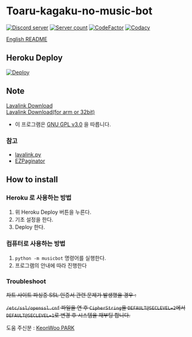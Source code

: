# Toaru-kagaku-no-music-bot

<a href="https://discord.gg/etzmFDGFVg"><img src="https://img.shields.io/discord/803935936219578368?color=7289da&logo=discord&logoColor=white" alt="Discord server" /></a>
<a href="https://discord.com/oauth2/authorize?client_id=714140461840728144&permissions=3165184&scope=bot"><img src="https://koreanbots.dev/api/widget/bots/servers/714140461840728144.svg" alt="Server count" /></a>
<a href="https://www.codefactor.io/repository/github/ajb3296/toaru-kagaku-no-music-bot"><img src="https://www.codefactor.io/repository/github/ajb3296/toaru-kagaku-no-music-bot/badge" alt="CodeFactor" /></a>
<a href="https://www.codacy.com/gh/ajb3296/Toaru-kagaku-no-music-bot/dashboard?utm_source=github.com&amp;utm_medium=referral&amp;utm_content=ajb3296/Toaru-kagaku-no-music-bot&amp;utm_campaign=Badge_Grade"><img src="https://app.codacy.com/project/badge/Grade/a077da0e48aa4adbad939e0e43042e60" alt="Codacy"/></a>

[English README](https://github.com/ajb3296/Toaru-kagaku-no-music-bot/blob/main/README.en.md)

## Heroku Deploy

[![Deploy](https://www.herokucdn.com/deploy/button.svg)](https://heroku.com/deploy?template=https://github.com/SlyNya/Toaru-kagaku-no-music-bot/tree/main)

## Note

[Lavalink Download](https://github.com/freyacodes/Lavalink/releases)<br>
[Lavalink Download(for arm or 32bit)](https://github.com/Cog-Creators/Lavalink-Jars/releases)

* 이 프로그램은 [GNU GPL v3.0](https://www.gnu.org/licenses/gpl-3.0.html) 을 따릅니다.

### 참고

* [lavalink.py](https://github.com/Devoxin/Lavalink.py)
* [EZPaginator](https://github.com/khk4912/EZPaginator)

## How to install

### Heroku 로 사용하는 방법

1. 위 Heroku Deploy 버튼을 누른다.
2. 기초 설정을 한다.
3. Deploy 한다.

### 컴퓨터로 사용하는 방법

1. `python -m musicbot` 명령어를 실행한다.
2. 프로그램의 안내에 따라 진행한다

### Troubleshoot

~~차트 사이트 파싱중 SSL 인증서 관련 문제가 발생했을 경우 :~~<br>

~~`/etc/ssl/openssl.cnf` 파일을 연 후 `CipherString`을 `DEFAULT@SECLEVEL=2`에서 `DEFAULT@SECLEVEL=1`로 변경 후 시스템을 재부팅 합니다.~~<br>

도움 주신분 : [KeonWoo PARK](https://github.com/parkkw472)
